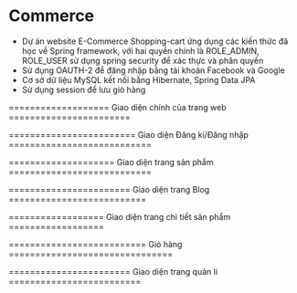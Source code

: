 ﻿# Commerce
- Dự án website E-Commerce Shopping-cart ứng dụng các kiến thức đã học về Spring framework, với hai quyền chính là ROLE_ADMIN, ROLE_USER sử dụng spring security để xác thực và phân quyền
- Sử dụng OAUTH-2 để đăng nhập bằng tài khoản Facebook và Google
- Cơ sở dữ liệu MySQL kết nối bằng Hibernate, Spring Data JPA
- Sử dụng session để lưu giỏ hàng

=================== Giao diện chính của trang web =======================






======================== Giao diện Đăng kí/Đăng nhập ===========================




==================== Giao diện trang sản phẩm ===========================




======================= Giao diện trang Blog ==========================







================== Giao diện trang chi tiết sản phẩm ==================









========================== Giỏ hàng ===============================




======================= Giao diện trang quản lí =========================








